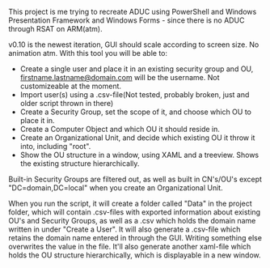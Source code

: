 This project is me trying to recreate ADUC using PowerShell and Windows Presentation Framework and Windows Forms - since there is no ADUC through RSAT on ARM(atm).

v0.10 is the newest iteration, GUI should scale according to screen size. No animation atm.
With this tool you will be able to:

- Create a single user and place it in an existing security group and OU, firstname.lastname@domain.com will be the username. Not customizeable at the moment.
- Import user(s) using a .csv-file(Not tested, probably broken, just and older script thrown in there)
- Create a Security Group, set the scope of it, and choose which OU to place it in.
- Create a Computer Object and which OU it should reside in.
- Create an Organizational Unit, and decide which existing OU it throw it into, including "root".
- Show the OU structure in a window, using XAML and a treeview. Shows the existing structure hierarchically.

Built-in Security Groups are filtered out, as well as built in CN's/OU's except "DC=domain,DC=local" when you create an Organizational Unit.

When you run the script, it will create a folder called "Data" in the project folder, which will contain .csv-files with exported information about existing OU's and Security Groups, as well as a .csv which holds the domain name written in under "Create a User".
It will also generate a .csv-file which retains the domain name entered in through the GUI. Writing something else overwrites the value in the file.
It'll also generate another xaml-file which holds the OU structure hierarchically, which is displayable in a new window.
